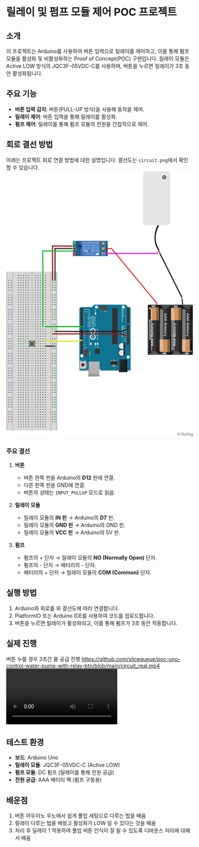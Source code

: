 # 릴레이 및 펌프 모듈 제어 POC 프로젝트

## 소개
이 프로젝트는 Arduino를 사용하여 버튼 입력으로 릴레이를 제어하고, 이를 통해 펌프 모듈을 활성화 및 비활성화하는 Proof of Concept(POC) 구현입니다. 릴레이 모듈은 Active LOW 방식의 JQC3F-05VDC-C를 사용하며, 버튼을 누르면 릴레이가 3초 동안 활성화됩니다.

## 주요 기능
- **버튼 입력 감지**: 버튼(PULL-UP 방식)을 사용해 동작을 제어.
- **릴레이 제어**: 버튼 입력을 통해 릴레이를 활성화.
- **펌프 제어**: 릴레이를 통해 펌프 모듈의 전원을 간접적으로 제어.

## 회로 결선 방법

아래는 프로젝트 회로 연결 방법에 대한 설명입니다. 결선도는 `circuit.png`에서 확인할 수 있습니다.
![결선 개념도](circuit.png)


### 주요 결선
1. **버튼**
   - 버튼 한쪽 핀을 Arduino의 **D12** 핀에 연결.
   - 다른 한쪽 핀을 GND에 연결.
   - 버튼의 상태는 `INPUT_PULLUP` 모드로 읽음.

2. **릴레이 모듈**
   - 릴레이 모듈의 **IN 핀** → Arduino의 **D7** 핀.
   - 릴레이 모듈의 **GND 핀** → Arduino의 GND 핀.
   - 릴레이 모듈의 **VCC 핀** → Arduino의 5V 핀.

3. **펌프**
   - 펌프의 + 단자 → 릴레이 모듈의 **NO (Normally Open)** 단자.
   - 펌프의 - 단자 → 배터리의 - 단자.
   - 배터리의 + 단자 → 릴레이 모듈의 **COM (Common)** 단자.



## 실행 방법
1. Arduino와 회로를 위 결선도에 따라 연결합니다.
2. PlatformIO 또는 Arduino IDE를 사용하여 코드를 업로드합니다.
3. 버튼을 누르면 릴레이가 활성화되고, 이를 통해 펌프가 3초 동안 작동합니다.

## 실제 진행
버튼 누를 경우 3초간 물 공급 진행 
https://github.com/slicequeue/poc-uno-control-water-pump-with-relay-btn/blob/main/circuit_real.mp4
<video controls src="circuit_real.mp4" title="실제 기능 테스트 진행"></video>


## 테스트 환경
- **보드**: Arduino Uno
- **릴레이 모듈**: JQC3F-05VDC-C (Active LOW)
- **펌프 모듈**: DC 펌프 (릴레이를 통해 전원 공급)
- **전원 공급**: AAA 배터리 팩 (펌프 구동용)

## 배운점 
1. 버튼 아두이노 우노에서 쉽게 풀업 세팅으로 다루는 법을 배움
2. 릴레이 다루는 법을 배웠고 활성화가 LOW 일 수 있다는 것을 배움
3. 처리 후 딜레이 1 적용하여 풀업 버튼 인식이 잘 될 수 있도록 디바운스 처리에 대해서 배움


